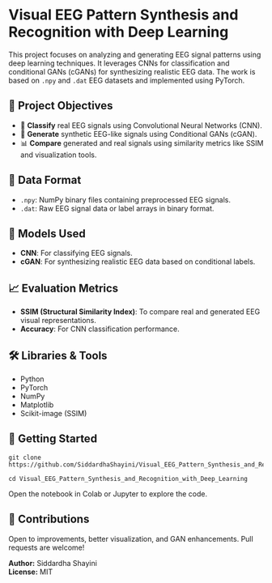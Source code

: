 # Visual EEG Pattern Synthesis and Recognition with Deep Learning

This project focuses on analyzing and generating EEG signal patterns using deep learning techniques. It leverages CNNs for classification and conditional GANs (cGANs) for synthesizing realistic EEG data. The work is based on `.npy` and `.dat` EEG datasets and implemented using PyTorch.

## 📌 Project Objectives

- 🧠 **Classify** real EEG signals using Convolutional Neural Networks (CNN).
- 🔁 **Generate** synthetic EEG-like signals using Conditional GANs (cGAN).
- 📊 **Compare** generated and real signals using similarity metrics like SSIM and visualization tools.

## 📂 Data Format

- `.npy`: NumPy binary files containing preprocessed EEG signals.
- `.dat`: Raw EEG signal data or label arrays in binary format.

## 🧠 Models Used

- **CNN**: For classifying EEG signals.
- **cGAN**: For synthesizing realistic EEG data based on conditional labels.

## 📈 Evaluation Metrics

- **SSIM (Structural Similarity Index)**: To compare real and generated EEG visual representations.
- **Accuracy**: For CNN classification performance.

## 🛠️ Libraries & Tools

- Python
- PyTorch
- NumPy
- Matplotlib
- Scikit-image (SSIM)

## 🚀 Getting Started

```
git clone https://github.com/SiddardhaShayini/Visual_EEG_Pattern_Synthesis_and_Recognition_with_Deep_Learning.git
```
```
cd Visual_EEG_Pattern_Synthesis_and_Recognition_with_Deep_Learning
```

Open the notebook in Colab or Jupyter to explore the code.

## 🙌 Contributions

Open to improvements, better visualization, and GAN enhancements. Pull requests are welcome!


**Author:** Siddardha Shayini  
**License:** MIT


